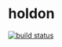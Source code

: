 holdon
======

[![build status](https://secure.travis-ci.org/WebReflection/holdon.png)](http://travis-ci.org/WebReflection/holdon)


